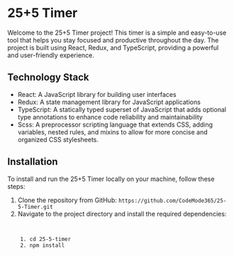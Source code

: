 
# 25+5 Timer
Welcome to the 25+5 Timer project! This timer is a simple and easy-to-use tool that helps you stay focused and productive throughout the day. The project is built using React, Redux, and TypeScript, providing a powerful and user-friendly experience.

## Technology Stack
* React: A JavaScript library for building user interfaces
* Redux: A state management library for JavaScript applications
* TypeScript: A statically typed superset of JavaScript that adds optional type annotations to enhance code reliability and maintainability
* Scss: A preprocessor scripting language that extends CSS, adding variables, nested rules, and mixins to allow for more concise and organized CSS stylesheets.

## Installation
To install and run the 25+5 Timer locally on your machine, follow these steps:
1. Clone the repository from GitHub:
    ```https://github.com/CodeMode365/25-5-Timer.git```
1. Navigate to the project directory and install the required dependencies:
      <pre>
  <code>
    1. cd 25-5-timer
    2. npm install
  </code>
</pre>

 

 

